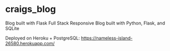 # craigs_blog
Blog built with Flask
Full Stack Responsive Blog built with Python, Flask, and SQLite

Deployed on Heroku + PostgreSQL: https://nameless-island-26580.herokuapp.com/
